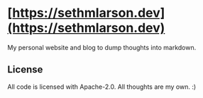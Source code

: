 # [https://sethmlarson.dev](https://sethmlarson.dev)

My personal website and blog to dump thoughts into markdown.

## License

All code is licensed with Apache-2.0. All thoughts are my own. :)
